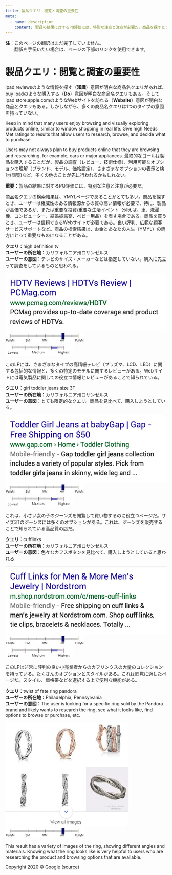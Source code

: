 ```yaml
---
title: 製品クエリ：閲覧と調査の重要性
meta:
  - name: description
    content: 製品の結果に対するPQ評価には、特別な注意と注意が必要だ。商品を探すとき、ユーザーは権威性のある情報源からの質の高い情報が必要で、特に、製品が高価であるか、または重要な投資/重要な生活イベントを表す場合である。
---
```


<div class="note">

**注**：このページの翻訳はまだ完了していません。  
　　翻訳を手伝いたい場合は、ページの下部のリンクを使用できます。

</div>

# 製品クエリ：閲覧と調査の重要性

<span class="query">ipad reviews</span>のような情報を探す（**知識**）意図が明白な商品名クエリがあれば、<span class="query">buy ipad</span>のような購入する（**Do**）意図が明白な商品名クエリもある。そして<span class="query">ipad store.apple.com</span>のようなWebサイトを訪れる（**Website**）意図が明白な商品名クエリもある。しかしながら、多くの商品名クエリは1つのタイプの意図を持っていない。

Keep in mind that many users enjoy browsing and visually exploring products online, similar to window shopping in real life. Give high Needs Met ratings to results that allow users to research, browse, and decide what to purchase.

Users may not always plan to buy products online that they are browsing and researching, for example, cars or major appliances. 最終的なゴールは製品を購入することだが、製品の調査（レビュー、技術仕様）、利用可能なオプションの理解（ブランド、モデル、価格設定）、さまざまなオプションの表示と検討(閲覧)など、多くの他のことが先に行われるかもしれない。

**重要：**<!-- -->製品の結果に対するPQ評価には、特別な注意と注意が必要だ。

商品名クエリの検索結果は、YMYLページであることがとても多い。商品を探すとき、ユーザーは権威性のある情報源からの質の高い情報が必要で、特に、製品が高価であるか、または重要な投資/重要な生活イベント（例えば、車、洗濯機、コンピューター、結婚披露宴、ベビー用品）を表す場合である。商品を買うとき、ユーザーは信頼できるWebサイトが必要である。良い評判、広範な顧客サービスサポートなど。商品の検索結果は、お金とあなたの人生（YMYL）の両方にとって重要なものになることがある。

<div class="examples">
<div class="example">

**クエリ：**<span class="query">high definition tv</span>  
**ユーザーの所在地：**<!-- -->カリフォルニア州ロサンゼルス  
**ユーザーの意図：**<!-- -->テレビのサイズ・メーカーなどは指定していない。購入に先立って調査をしているものと思われる。

<div class="results">
<div class="result">

![](../images/img779.jpg)  
![needs met scale - highly meets](../images/hm.jpg)  
![page quality scale - high - narrow range](../images/high-narrow.jpg)

このLPには、さまざまなタイプの高精細テレビ（プラズマ、LCD、LED）に関する包括的な情報と、多くの特定のモデルに関するレビューがある。Webサイトには電気製品に関しての役立つ情報とレビューがあることで知られている。

</div>
</div>
</div>
<div class="example">

**クエリ：**<span class="query">girl toddler jeans size 3T</span>  
**ユーザーの所在地：**<!-- -->カリフォルニア州ロサンゼルス  
**ユーザーの意図：**<!-- -->とても限定的なクエリ。商品を見比べて、購入しようとしている。

<div class="results">
<div class="result">

![](../images/img782.jpg)  
![needs met scale - highly meets](../images/hm.jpg)  
![page quality scale - high - narrow range](../images/high-narrow.jpg)

これは、小さい女の子のジーンズを閲覧して買い物するのに役立つページだ。サイズ3Tのジーンズには多くのオプションがある。これは、ジーンズを販売することで知られている高品質の店だ。

</div>
</div>
</div>
<div class="example">

**クエリ：**<span class="query">cufflinks</span>  
**ユーザーの所在地：**<!-- -->カリフォルニア州ロサンゼルス  
**ユーザーの意図：**<!-- -->色々なカフスボタンを見比べて、購入しようとしていると思われる

<div class="results">
<div class="result">

![](../images/img785.jpg)  
![needs met scale - highly meets](../images/hm.jpg)  
![page quality scale - high - narrow range](../images/high-narrow.jpg)

このLPは非常に評判の良い小売業者からのカフリンクスの大量のコレクションを持っている。たくさんのオプションとスタイルがある。これは閲覧に適したページだ。スタイル、価格帯などを選択する上で便利な機能がある。

</div>
</div>
</div>
<div class="example">

**クエリ：**<span class="query">twist of fate ring pandora</span>  
**ユーザーの所在地：**<!-- -->Philadelphia, Pennsylvania  
**ユーザーの意図：**<!-- -->The user is looking for a specific ring sold by the Pandora brand and likely wants to research the ring, see what it looks like, find options to browse or purchase, etc.

<div class="results">
<div class="result">

![](../images/img789.jpg)  
![needs met scale - highly meets](../images/hm.jpg)

This result has a variety of images of the ring, showing different angles and materials. Knowing what the ring looks like is very helpful to users who are researching the product and browsing options that are available.

</div>
</div>
</div>
</div>

<div class="source">
Copyright 2020 © Google (<a href="https://static.googleusercontent.com/media/guidelines.raterhub.com///searchqualityevaluatorguidelines.pdf">source</a>)
</div>
